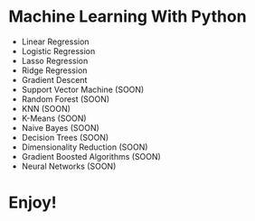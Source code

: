 # Machine Learning With Python

- Linear Regression
- Logistic Regression
- Lasso Regression
- Ridge Regression 
- Gradient Descent
- Support Vector Machine (SOON)
- Random Forest (SOON)
- KNN (SOON)
- K-Means (SOON)
- Naive Bayes (SOON)
- Decision Trees (SOON)
- Dimensionality Reduction (SOON)
- Gradient Boosted Algorithms (SOON) 
- Neural Networks (SOON)


# Enjoy!
